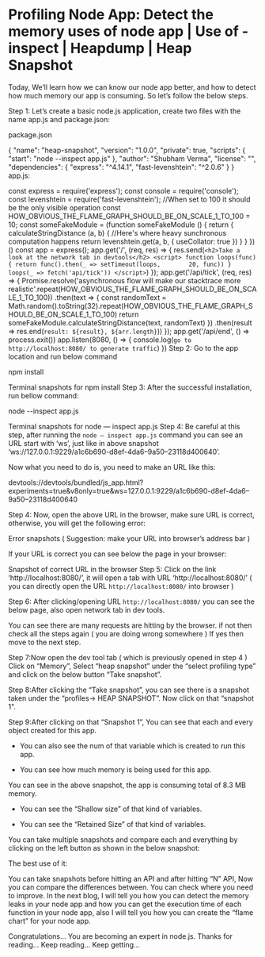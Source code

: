 # Profiling Node App: Detect the memory uses of node app | Use of -inspect | Heapdump | Heap Snapshot


Today, We’ll learn how we can know our node app better, and how to detect how much memory our app is consuming.
So let’s follow the below steps.

Step 1: Let’s create a basic node.js application, create two files with the name app.js and package.json:

package.json

{
"name": "heap-snapshot",
"version": "1.0.0",
"private": true,
"scripts": {
       "start": "node --inspect app.js"
  },
"author": "Shubham Verma",
"license": "",
"dependencies": {
                 "express": "^4.14.1",
                 "fast-levenshtein": "^2.0.6"
     }
}
app.js:

const express = require('express');
const console = require('console');
const levenshtein = require('fast-levenshtein');
//When set to 100 it should be the only visible operation
const HOW_OBVIOUS_THE_FLAME_GRAPH_SHOULD_BE_ON_SCALE_1_TO_100 = 10;
const someFakeModule = (function someFakeModule () {
return {
 calculateStringDistance (a, b) {
 //Here's where heavy sunchronous computation happens
 return levenshtein.get(a, b, {
    useCollator: true
  })
 }
 }
})()
const app = express();
app.get('/', (req, res) => {
   res.send(`
             <h2>Take a look at the network tab in devtools</h2>
             <script>
                  function loops(func) {
                        return func().then(_ => setTimeout(loops,        20, func))
                 }
                 loops(_ => fetch('api/tick'))
            </script>
           `)
 });
app.get('/api/tick', (req, res) => {
                   Promise.resolve('asynchronous flow will make our stacktrace more realistic'.repeat(HOW_OBVIOUS_THE_FLAME_GRAPH_SHOULD_BE_ON_SCALE_1_TO_100))
.then(text => {
                 const randomText = Math.random().toString(32).repeat(HOW_OBVIOUS_THE_FLAME_GRAPH_SHOULD_BE_ON_SCALE_1_TO_100)
                 return someFakeModule.calculateStringDistance(text, randomText)
  })
   .then(result => res.end(`result: ${result}, ${arr.length}`))
 });
app.get('/api/end', () => process.exit())
app.listen(8080, () => {
   console.log(`go to http://localhost:8080/ to generate traffic`)
})
Step 2: Go to the app location and run below command

npm install

Terminal snapshots for npm install
Step 3: After the successful installation, run bellow command:

node --inspect app.js

Terminal snapshots for node — inspect app.js
Step 4: Be careful at this step, after running the `node — inspect app.js` command you can see an URL start with ‘ws’, just like in above snapshot ‘ws://127.0.0.1:9229/a1c6b690-d8ef-4da6–9a50–23118d400640’.

Now what you need to do is, you need to make an URL like this:

devtools://devtools/bundled/js_app.html?experiments=true&v8only=true&ws=127.0.0.1:9229/a1c6b690-d8ef-4da6–9a50–23118d400640

Step 4: Now, open the above URL in the browser, make sure URL is correct, otherwise, you will get the following error:


Error snapshots
( Suggestion: make your URL into browser’s address bar )

If your URL is correct you can see below the page in your browser:


Snapshot of correct URL in the browser
Step 5: Click on the link ‘http://localhost:8080/’, it will open a tab with URL ‘http://localhost:8080/’ ( you can directly open the URL `http://localhost:8080/` into browser )

Step 6: After clicking/opening URL `http://localhost:8080/` you can see the below page, also open network tab in dev tools.


You can see there are many requests are hitting by the browser.
if not then check all the steps again ( you are doing wrong somewhere )
If yes then move to the next step.

Step 7:Now open the dev tool tab ( which is previously opened in step 4 ) Click on “Memory”, Select “heap snapshot” under the “select profiling type” and click on the below button “Take snapshot”.


Step 8:After clicking the “Take snapshot”, you can see there is a snapshot taken under the “profiles-> HEAP SNAPSHOT”. Now click on that “snapshot 1".



Step 9:After clicking on that “Snapshot 1”, You can see that each and every object created for this app.
* You can also see the num of that variable which is created to run this app.


* You can see how much memory is being used for this app.


You can see in the above snapshot, the app is consuming total of 8.3 MB memory.

* You can see the “Shallow size” of that kind of variables.


* You can see the “Retained Size” of that kind of variables.


You can take multiple snapshots and compare each and everything by clicking on the left button as shown in the below snapshot:


The best use of it:

You can take snapshots before hitting an API and after hitting “N” API, Now you can compare the differences between. You can check where you need to improve.
In the next blog, I will tell you how you can detect the memory leaks in your node app and how you can get the execution time of each function in your node app, also I will tell you how you can create the “flame chart” for your node app.

Congratulations… You are becoming an expert in node.js.
Thanks for reading…
Keep reading… Keep getting…
